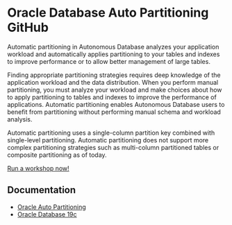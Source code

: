 # Oracle Database Auto Partitioning GitHub

Automatic partitioning in Autonomous Database analyzes your application workload and automatically applies partitioning to your tables and indexes to improve performance or to allow better management of large tables.

Finding appropriate partitioning strategies requires deep knowledge of the application workload and the data distribution. When you perform manual partitioning, you must analyze your workload and make choices about how to apply partitioning to tables and indexes to improve the performance of applications. Automatic partitioning enables Autonomous Database users to benefit from partitioning without performing manual schema and workload analysis.

Automatic partitioning uses a single-column partition key combined with single-level partitioning. Automatic partitioning does not support more complex partitioning strategies such as multi-column partitioned tables or composite partitioning as of today.

[Run a workshop now!](http://bit.ly/golivelabs)

## Documentation
- [Oracle Auto Partitioning](https://docs.oracle.com/en/cloud/paas/autonomous-database/adbsa/mdw-managing-automatic-partitioning-autonomous-database.html)
- [Oracle Database 19c](https://www.oracle.com/database/)
